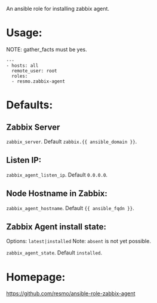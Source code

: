An ansible role for installing zabbix agent.

Usage:
===

NOTE: gather_facts must be yes.

    ---
    - hosts: all
      remote_user: root
      roles:
      - resmo.zabbix-agent

Defaults:
===

Zabbix Server
---

`zabbix_server`. Default `zabbix.{{ ansible_domain }}`.

Listen IP:
---

`zabbix_agent_listen_ip`. Default `0.0.0.0`.

Node Hostname in Zabbix:
---

`zabbix_agent_hostname`. Default `{{ ansible_fqdn }}`.

Zabbix Agent install state:
---

Options: `latest|installed`
Note: `absent` is not yet possible. 

`zabbix_agent_state`. Default `installed`.

Homepage: 
===

https://github.com/resmo/ansible-role-zabbix-agent
